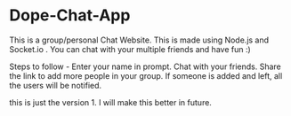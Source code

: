 # Dope-Chat-App
This is a group/personal Chat Website. This is made using Node.js and Socket.io . You can chat with your multiple friends and have fun :) 

Steps to follow -
Enter your name in prompt.
Chat with your friends. 
Share the link to add more people in your group.
If someone is added and left, all the users will be notified.

this is just the version 1. I will make this better in future.

